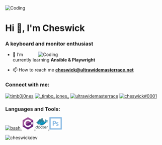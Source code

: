 <img align="center" alt="Coding" width="1440" src="https://i.imgur.com/2ZhZyzX.png">

<h1 align="left">Hi 👋, I'm Cheswick</h1>
<h3 align="left">A keyboard and monitor enthusiast</h3>

<img align="right" alt="Coding" width="400" src="https://i.imgur.com/QiSCzPb.jpg">


- 🌱 I’m currently learning **Ansible & Playwright**

- 📫 How to reach me **cheswick@ultrawidemasterrace.net**

<h3 align="left">Connect with me:</h3>
<p align="left">
<a href="https://twitter.com/timb0j0nes" target="blank"><img align="center" src="https://raw.githubusercontent.com/rahuldkjain/github-profile-readme-generator/master/src/images/icons/Social/twitter.svg" alt="timb0j0nes" height="30" width="40" /></a>
<a href="https://instagram.com/_timbo_jones_" target="blank"><img align="center" src="https://raw.githubusercontent.com/rahuldkjain/github-profile-readme-generator/master/src/images/icons/Social/instagram.svg" alt="_timbo_jones_" height="30" width="40" /></a>
<a href="https://www.youtube.com/c/ultrawidemasterrace" target="blank"><img align="center" src="https://raw.githubusercontent.com/rahuldkjain/github-profile-readme-generator/master/src/images/icons/Social/youtube.svg" alt="ultrawidemasterrace" height="30" width="40" /></a>
<a href="https://discord.gg/cheswick#0001" target="blank"><img align="center" src="https://raw.githubusercontent.com/rahuldkjain/github-profile-readme-generator/master/src/images/icons/Social/discord.svg" alt="cheswick#0001" height="30" width="40" /></a>
</p>

<h3 align="left">Languages and Tools:</h3>
<p align="left"> <a href="https://www.gnu.org/software/bash/" target="_blank" rel="noreferrer"> <img src="https://www.vectorlogo.zone/logos/gnu_bash/gnu_bash-icon.svg" alt="bash" width="40" height="40"/> </a> <a href="https://www.w3schools.com/cs/" target="_blank" rel="noreferrer"> <img src="https://raw.githubusercontent.com/devicons/devicon/master/icons/csharp/csharp-original.svg" alt="csharp" width="40" height="40"/> </a> <a href="https://www.docker.com/" target="_blank" rel="noreferrer"> <img src="https://raw.githubusercontent.com/devicons/devicon/master/icons/docker/docker-original-wordmark.svg" alt="docker" width="40" height="40"/> </a> <a href="https://www.photoshop.com/en" target="_blank" rel="noreferrer"> <img src="https://raw.githubusercontent.com/devicons/devicon/master/icons/photoshop/photoshop-line.svg" alt="photoshop" width="40" height="40"/> </a> </p>

<p>&nbsp;<img align="left" src="https://github-readme-stats.vercel.app/api?username=cheswickdev&show_icons=true&locale=en" alt="cheswickdev" /></p>

